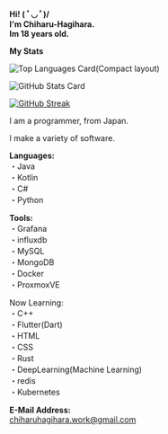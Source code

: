 __Hi! ( ﾟ◡ ﾟ)/  
I'm Chiharu-Hagihara.  
Im 18 years old.__
  
__My Stats__  

![Top Languages Card(Compact layout)](https://github-readme-stats.vercel.app/api/top-langs/?username=Chiharu-Hagihara&layout=compact)

![GitHub Stats Card](https://github-readme-stats.vercel.app/api?username=Chiharu-Hagihara&show_icons=true&count_private=true)

[![GitHub Streak](https://github-readme-streak-stats.herokuapp.com/?user=Chiharu-Hagihara)](https://git.io/streak-stats)

I am a programmer, from Japan.

I make a variety of software.


__Languages:__  
・Java  
・Kotlin  
・C#  
・Python  

__Tools:__  
・Grafana  
・influxdb  
・MySQL  
・MongoDB  
・Docker  
・ProxmoxVE  

Now Learning:   
・C++  
・Flutter(Dart)  
・HTML  
・CSS  
・Rust  
・DeepLearning(Machine Learning)  
・redis  
・Kubernetes  

__E-Mail Address:__  
chiharuhagihara.work@gmail.com
